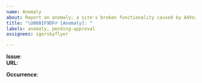 ```yaml
---
name: Anomaly
about: Report an anomaly; a site's broken functionality caused by AdVoid.
title: "\U0001F9DF‍♂️ [Anomaly]: "
labels: anomaly, pending-approval
assignees: igorskyflyer

---
```


**Issue**:  
**URL**:  
<!--
When does the issue occur?
Always, certain condition(s)/trigger(s)?
-->
**Occurrence**: 
